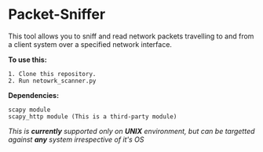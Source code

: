 # Packet-Sniffer
This tool allows you to sniff and read network packets travelling to and from a client system over a specified network interface.


**To use this:**

    1. Clone this repository.
    2. Run netowrk_scanner.py
    
**Dependencies:**

    scapy module
    scapy_http module (This is a third-party module)
    

*This is **currently** supported only on **UNIX** environment, but can be targetted against **any** system irrespective of it's OS*
